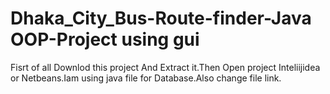 # Dhaka_City_Bus-Route-finder-Java OOP-Project using gui
Fisrt of all Downlod this project And Extract it.Then Open project Inteliijidea or Netbeans.Iam using java file for Database.Also change file link.
